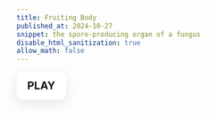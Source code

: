```yaml
---
title: Fruiting Body
published_at: 2024-10-27
snippet: the spore-producing organ of a fungus
disable_html_sanitization: true
allow_math: false
---
```

<style>
   .button-35 {
      align-items: center;
      background-color: #fff;
      border-radius: 12px;
      box-shadow: transparent 0 0 0 3px,rgba(18, 18, 18, .1) 0 6px 20px;
      box-sizing: border-box;
      color: #121212;
      cursor: pointer;
      display: inline-flex;
      flex: 1 1 auto;
      font-family: Inter,sans-serif;
      font-size: 1.2rem;
      font-weight: 700;
      justify-content: center;
      line-height: 1;
      margin: 0;
      outline: none;
      padding: 1rem 1.2rem;
      text-align: center;
      text-decoration: none;
      transition: box-shadow .2s,-webkit-box-shadow .2s;
      white-space: nowrap;
      border: 0;
      user-select: none;
      -webkit-user-select: none;
      touch-action: manipulation;
   }

   .button-35:hover {
      box-shadow: #121212 0 0 0 3px, transparent 0 0 0 0;
   }
</style>

<!-- HTML !-->
<button class="button-35" role="button" id="play_button" >PLAY</button>

<script>

   const a = {
      is_init: false,
      ctx: new AudioContext ()
   }

   a.ctx.suspend ()

   const init_audio = () = {
      await a.ctx.resume ()
      a.is_init = true
      console.dir (a.ctx.state)
   }

   const play_btn = document.getElementById (`play_button`)

   play_btn.onpointerdown = async () => {
      if (!a.is_init) init_audio ()
   }

</script>

